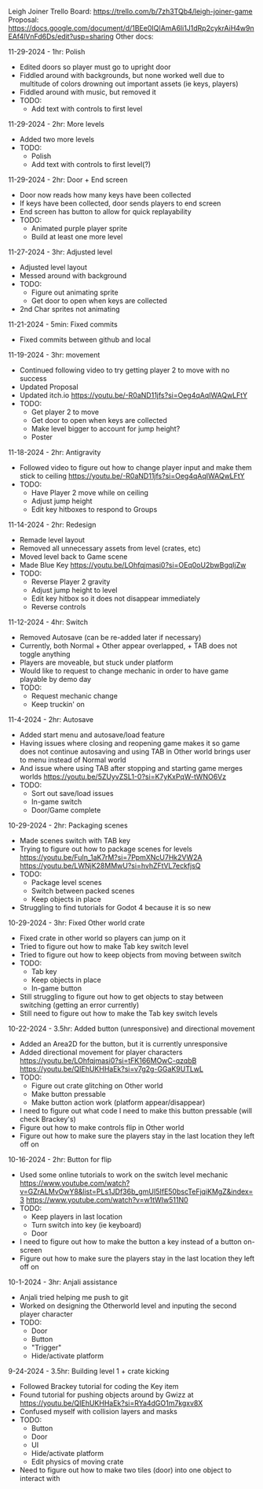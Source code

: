 Leigh Joiner
Trello Board: https://trello.com/b/7zh3TQb4/leigh-joiner-game
Proposal: https://docs.google.com/document/d/1BEe0IQIAmA6li1J1dRp2cykrAiH4w9nEAf4lVnFd6Ds/edit?usp=sharing
Other docs:

11-29-2024 - 1hr: Polish
- Edited doors so player must go to upright door
- Fiddled around with backgrounds, but none worked well due to multitude of colors drowning out important assets (ie keys, players)
- Fiddled around with music, but removed it
- TODO:
  - Add text with controls to first level

11-29-2024 - 2hr: More levels
- Added two more levels
- TODO:
  - Polish
  - Add text with controls to first level(?)

11-29-2024 - 2hr: Door + End screen
- Door now reads how many keys have been collected
- If keys have been collected, door sends players to end screen
- End screen has button to allow for quick replayability
- TODO:
  - Animated purple player sprite
  - Build at least one more level

11-27-2024 - 3hr: Adjusted level
- Adjusted level layout
- Messed around with background
- TODO:
  - Figure out animating sprite
  - Get door to open when keys are collected
- 2nd Char sprites not animating

11-21-2024 - 5min: Fixed commits
- Fixed commits between github and local

11-19-2024 - 3hr: movement
- Continued following video to try getting player 2 to move with no success
- Updated Proposal
- Updated itch.io
https://youtu.be/-R0aND11jfs?si=Oeg4qAqIWAQwLFtY
- TODO:
  - Get player 2 to move
  - Get door to open when keys are collected
  - Make level bigger to account for jump height?
  - Poster

11-18-2024 - 2hr: Antigravity
- Followed video to figure out how to change player input
  and make them stick to ceiling
https://youtu.be/-R0aND11jfs?si=Oeg4qAqIWAQwLFtY
- TODO:
  - Have Player 2 move while on ceiling
  - Adjust jump height
  - Edit key hitboxes to respond to Groups

11-14-2024 - 2hr: Redesign
- Remade level layout
- Removed all unnecessary assets from level (crates, etc)
- Moved level back to Game scene
- Made Blue Key
https://youtu.be/LOhfqjmasi0?si=OEq0oU2bwBgqIjZw
- TODO:
  - Reverse Player 2 gravity
  - Adjust jump height to level
  - Edit key hitbox so it does not disappear immediately
  - Reverse controls

11-12-2024 - 4hr: Switch
- Removed Autosave (can be re-added later if necessary)
- Currently, both Normal + Other appear overlapped, + TAB does not toggle anything
- Players are moveable, but stuck under platform
- Would like to request to change mechanic in order to have game playable by demo day
- TODO:
  - Request mechanic change
  - Keep truckin' on

11-4-2024 - 2hr: Autosave
- Added start menu and autosave/load feature
- Having issues where closing and reopening game makes it so game does not continue autosaving
  and using TAB in Other world brings user to menu instead of Normal world
- And issue where using TAB after stopping and starting game merges worlds
https://youtu.be/5ZUyvZSL1-0?si=K7yKxPqW-tWNO6Vz
- TODO:
  - Sort out save/load issues
  - In-game switch
  - Door/Game complete


10-29-2024 - 2hr: Packaging scenes
- Made scenes switch with TAB key
- Trying to figure out how to package scenes for levels
https://youtu.be/FuIn_1aK7rM?si=7PpmXNcU7Hk2VW2A
https://youtu.be/LWNjK28MMwU?si=hvhZFtVL7eckfjsQ
- TODO:
  - Package level scenes
  - Switch between packed scenes
  - Keep objects in place
- Struggling to find tutorials for Godot 4 because it is so new


10-29-2024 - 3hr: Fixed Other world crate
- Fixed crate in other world so players can jump on it
- Tried to figure out how to make Tab key switch level
- Tried to figure out how to keep objects from moving between switch
- TODO:
  - Tab key
  - Keep objects in place
  - In-game button
- Still struggling to figure out how to get objects to stay between switching (getting an error currently)
- Still need to figure out how to make the Tab key switch levels


10-22-2024 - 3.5hr: Added button (unresponsive) and directional movement
- Added an Area2D for the button, but it is currently unresponsive
- Added directional movement for player characters
https://youtu.be/LOhfqjmasi0?si=tFK166MOwC-qzqbB
https://youtu.be/QIEhUKHHaEk?si=v7g2g-GGaK9UTLwL
- TODO:
  - Figure out crate glitching on Other world
  - Make button pressable
  - Make button action work (platform appear/disappear)
- I need to figure out what code I need to make this button pressable (will check Brackey's)
- Figure out how to make controls flip in Other world
- Figure out how to make sure the players stay in the last location they left off on


10-16-2024 - 2hr: Button for flip
- Used some online tutorials to work on the switch level mechanic
https://www.youtube.com/watch?v=GZrALMvOwY8&list=PLs1JDf36b_gmUI5IfE50bscTeFjqiKMgZ&index=3
https://www.youtube.com/watch?v=w1tWIw511N0
- TODO:
  - Keep players in last location
  - Turn switch into key (ie keyboard)
  - Door
- I need to figure out how to make the button a key instead of a button on-screen
- Figure out how to make sure the players stay in the last location they left off on


10-1-2024 - 3hr: Anjali assistance
- Anjali tried helping me push to git
- Worked on designing the Otherworld level and inputing the second player character
- TODO:
  - Door
  - Button
  - "Trigger"
  - Hide/activate platform


9-24-2024 - 3.5hr: Building level 1 + crate kicking
- Followed Brackey tutorial for coding the Key item
- Found tutorial for pushing objects around by Gwizz at https://youtu.be/QIEhUKHHaEk?si=RYa4dGO1m7kgxv8X
- Confused myself with collision layers and masks
- TODO:
  - Button
  - Door
  - UI
  - Hide/activate platform
  - Edit physics of moving crate
- Need to figure out how to make two tiles (door) into one object to interact with
